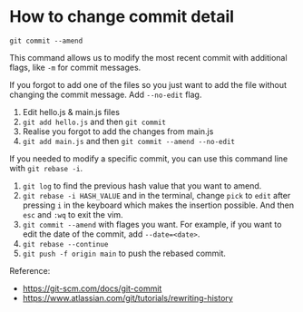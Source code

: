 # How to change commit detail

```
git commit --amend
```

This command allows us to modify the most recent commit with additional flags, like `-m` for commit messages.

If you forgot to add one of the files so you just want to add the file without changing the commit message. Add `--no-edit` flag.

1. Edit hello.js & main.js files
2. `git add hello.js` and then `git commit`
3. Realise you forgot to add the changes from main.js
4. `git add main.js` and then `git commit --amend --no-edit`

If you needed to modify a specific commit, you can use this command line with `git rebase -i`.

1. `git log` to find the previous hash value that you want to amend.
2. `git rebase -i HASH_VALUE` and in the terminal, change `pick` to `edit` after pressing `i` in the keyboard which makes the insertion possible. And then `esc` and `:wq` to exit the vim.
3. `git commit --amend` with flages you want. For example, if you want to edit the date of the commit, add `--date=<date>`.
4. `git rebase --continue`
5. `git push -f origin main` to push the rebased commit.

Reference:

- https://git-scm.com/docs/git-commit
- https://www.atlassian.com/git/tutorials/rewriting-history
